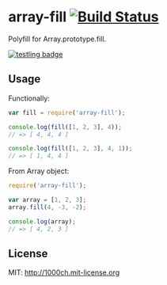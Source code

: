 # array-fill [![Build Status](https://travis-ci.org/1000ch/array-fill.svg?branch=master)](https://travis-ci.org/1000ch/array-fill)

Polyfill for Array.prototype.fill.

[![testling badge](https://ci.testling.com/1000ch/array-fill.png)](https://ci.testling.com/1000ch/array-fill)

## Usage

Functionally:

```javascript
var fill = require('array-fill');

console.log(fill([1, 2, 3], 4));
// => [ 4, 4, 4 ]

console.log(fill([1, 2, 3], 4, 1));
// => [ 1, 4, 4 ]
```

From Array object:

```javascript
require('array-fill');

var array = [1, 2, 3];
array.fill(4, -3, -2);

console.log(array);
// => [ 4, 2, 3 ]
```

## License

MIT: http://1000ch.mit-license.org
